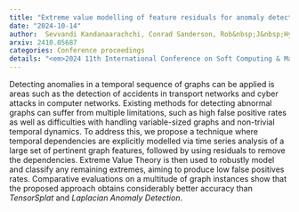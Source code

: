 ```yaml
---
title: "Extreme value modelling of feature residuals for anomaly detection in dynamic graphs"
date: "2024-10-14"
author:  Sevvandi Kandanaarachchi, Conrad Sanderson, Rob&nbsp;J&nbsp;Hyndman
arxiv: 2410.05687
categories: Conference proceedings
details: "<em>2024 11th International Conference on Soft Computing & Machine Intelligence</em>"
---
```


Detecting anomalies in a temporal sequence of graphs can be applied is areas such as the detection of accidents in transport networks and cyber attacks in computer networks. Existing methods for detecting abnormal graphs can suffer from multiple limitations, such as high false positive rates as well as difficulties with handling variable-sized graphs and non-trivial temporal dynamics. To address this, we propose a technique where temporal dependencies are explicitly modelled via time series analysis of a large set of pertinent graph features, followed by using residuals to remove the dependencies. Extreme Value Theory is then used to robustly model and classify any remaining extremes, aiming to produce low false positives rates. Comparative evaluations on a multitude of graph instances show that the proposed approach obtains considerably better accuracy than *TensorSplat* and *Laplacian Anomaly Detection*.
